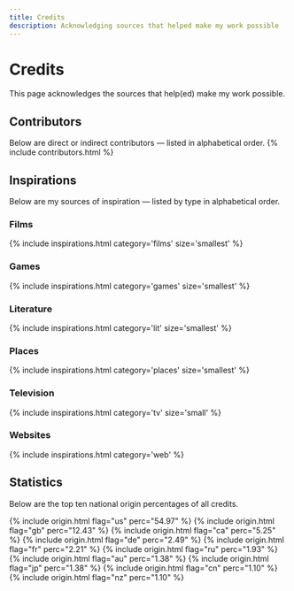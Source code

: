 ```yaml
---
title: Credits
description: Acknowledging sources that helped make my work possible
---
```


# Credits
This page acknowledges the sources that help(ed) make my work possible.

## Contributors
Below are direct or indirect contributors — listed in alphabetical order.
{% include contributors.html %}

## Inspirations
Below are my sources of inspiration — listed by type in alphabetical order.

### Films
{% include inspirations.html category='films' size='smallest' %}

### Games
{% include inspirations.html category='games' size='smallest' %}

### Literature
{% include inspirations.html category='lit' size='smallest' %}

### Places
{% include inspirations.html category='places' size='smallest' %}

### Television
{% include inspirations.html category='tv' size='small' %}

### Websites
{% include inspirations.html category='web' %}

## Statistics
Below are the top ten national origin percentages of all credits.

{% include origin.html flag="us" perc="54.97" %}
{% include origin.html flag="gb" perc="12.43" %}
{% include origin.html flag="ca" perc="5.25" %}
{% include origin.html flag="de" perc="2.49" %}
{% include origin.html flag="fr" perc="2.21" %}
{% include origin.html flag="ru" perc="1.93" %}
{% include origin.html flag="au" perc="1.38" %}
{% include origin.html flag="jp" perc="1.38" %}
{% include origin.html flag="cn" perc="1.10" %}
{% include origin.html flag="nz" perc="1.10" %}